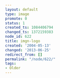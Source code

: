 ```yaml
---
layout: default
type: image
promote: 0
status: 1
created_ts: 1084406794
changed_ts: 1372159383
node_id: 622
title: imgn-logo
created: '2004-05-13'
changed: '2013-06-25'
redirect_from: []
permalink: "/node/622/"
tags:
- Older
---
```


